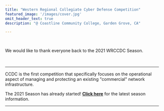 ```yaml
---
title: "Western Regional Collegiate Cyber Defense Competition"
featured_image: '/images/cover.jpg'
omit_header_text: true
description: "@ Coastline Community College, Garden Grove, CA"

---
```

<br>

We would like to thank everyone back to the 2021 WRCCDC Season.

<br>
<hr>

CCDC is the first competition that specifically focuses on the operational aspect of managing and protecting an existing "commercial" network infrastructure.

The 2021 Season has already started! <b>[Click here](/seasons/2021/)</b> for the latest season information.

<hr>
